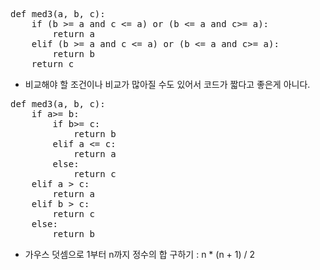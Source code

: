 <pre>
def med3(a, b, c):
    if (b >= a and c <= a) or (b <= a and c>= a):
        return a
    elif (b >= a and c <= a) or (b <= a and c>= a):
        return b
    return c
</pre>
- 비교해야 할 조건이나 비교가 많아질 수도 있어서 코드가 짧다고 좋은게 아니다.
<pre>
def med3(a, b, c):
    if a>= b:
        if b>= c:
            return b
        elif a <= c:
            return a
        else:
            return c
    elif a > c:
        return a
    elif b > c:
        return c
    else:
        return b
</pre>
- 가우스 덧셈으로 1부터 n까지 정수의 합 구하기 : n * (n + 1) / 2

